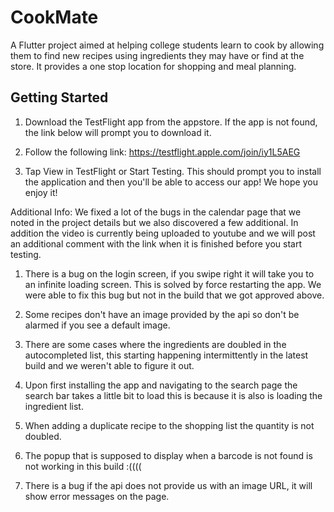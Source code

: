 # CookMate

A Flutter project aimed at helping college students learn to cook by allowing them to find new recipes using ingredients they may have or find at the store. It provides a one stop location for shopping and meal planning.

## Getting Started

1. Download the TestFlight app from the appstore. If the app is not found, the link below will prompt you to download it.

2. Follow the following link: https://testflight.apple.com/join/iy1L5AEG

3. Tap View in TestFlight or Start Testing. This should prompt you to install the application and then you'll be able to access our app! We hope you enjoy it!

Additional Info: We fixed a lot of the bugs in the calendar page that we noted in the project details but we also discovered a few additional. In addition the video is currently being uploaded to youtube and we will post an additional comment with the link when it is finished before you start testing. 

1. There is a bug on the login screen, if you swipe right it will take you to an infinite loading screen. This is solved by 
force restarting the app. We were able to fix this bug but not in the build that we got approved above.

2. Some recipes don't have an image provided by the api so don't be alarmed if you see a default image.

3. There are some cases where the ingredients are doubled in the autocompleted list, this starting happening intermittently in 
the latest build and we weren't able to figure it out.

4. Upon first installing the app and navigating to the search page the search bar takes a little bit to load this is because it is also is loading the ingredient list.

5. When adding a duplicate recipe to the shopping list the quantity is not doubled.

6. The popup that is supposed to display when a barcode is not found is not working in this build :((((

7. There is a bug if the api does not provide us with an image URL, it will show error messages on the page.
